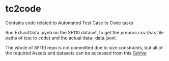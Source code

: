 # tc2code
Contains code related to Automated Test Case to Code tasks

Run ExtractData.ipynb on the SF110 dataset, to get the preproc.csv (has file paths of test to code) and the actual data- data.jsonl. 

The whole of SF110 repo is not committed due to size constraints, but all of the required Assets and datasets can be accessed from this <a href='https://drive.google.com/drive/folders/1aMBA62iSeC7B51-0vILCt8QUHxHlcVVB?usp=sharing' > Gdrive </a> 